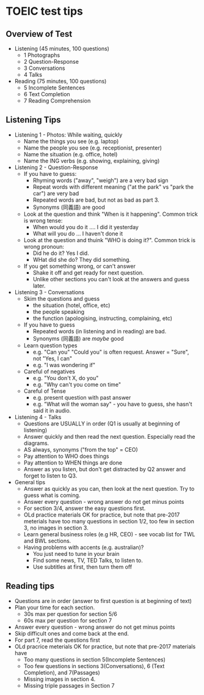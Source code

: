 # TOEIC test tips

## Overview of Test 
* Listening (45 minutes, 100 questions)
	* 1 Photographs			 
	* 2 Question-Response 
	* 3 Conversations 	 
	* 4 Talks 		 
* Reading (75 minutes, 100 questions)
	* 5 Incomplete Sentences  
	* 6 Text Completion   
	* 7 Reading Comprehension 

## Listening Tips
* Listening 1 - Photos: While waiting, quickly 
	* Name the things you see (e.g. laptop)
	* Name the people you see (e.g. receptionist, presenter)
	* Name the situation (e.g. office, hotel)
	* Name the ING verbs (e.g. showing, explaining, giving)
* Listening 2 - Question-Response
	* If you have to guess: 
		* Rhyming words ("away", "weigh") are a very bad sign
		* Repeat words with different meaning ("at the park" vs "park the car") are very bad
		* Repeated words are bad, but not as bad as part 3.
		* Synonyms (同義語) are good
	* Look at the question and think "When is it happening". Common trick is wrong tense: 
		* When would you do it .... I did it yesterday
		* What will you do ... I haven't done it
	* Look at the question and thuink "WHO is doing it?". Common trick is wrong pronoun:
		* Did he do it? Yes I did. 
		* WHat did she do? They did something.
	* If you get something wrong, or can't answer
		* Shake it off and get ready for next question. 
		* Unlike other sections you can't look at the answers and guess later. 
* Listening 3 - Conversations 
	* Skim the questions and guess 
		* the situation (hotel, office, etc)
		* the people speaking
		* the function (apologising, instructing, complaining, etc)
	* If you have to guess
		* Repeated words (in listening and in reading) are bad. 
		* Synonyms (同義語) are _maybe_ good
	* Learn question types
		* e.g. "Can you" "Could you" is often request. Answer = "Sure", not "Yes, I can"
		* e.g. "I was wondering if"
	* Careful of negatives 
		* e.g. "You don't X, do you"
		* e.g. "Why can't you come on time"
	* Careful of Tense 
		* e.g. present question with past answer
		* e.g. "What will the woman say" - you have to guess, she hasn't said it in audio. 
* Listening 4 - Talks
	* Questions are USUALLY in order (Q1 is usually at beginning of listening)
	* Answer quickly and then read the next question. Especially read the diagrams.
	* AS always, synonyms ("from the top" = CEO)
	* Pay attention to WHO does things
	* Pay attention to WHEN things are done  
	* Answer as you listen, but don't get distracted by Q2 answer and forget to listen to Q3. 
* General tips
	* Answer as quickly as you can, then look at the next question. Try to guess what is coming.
	* Answer every question - wrong answer do not get minus points
	* For section 3/4, answer the easy questions first.
	* OLd practice materials OK for practice, but note that pre-2017 meterials have too many questions in section 1/2, too few in section 3, no images in section 3. 
	* Learn general business roles (e.g HR, CEO) - see vocab list for TWL and BWL sections.
	* Having problems with accents (e.g. australian)? 
		* You just need to tune in your brain
		* Find some news, TV, TED Talks, to listen to. 
		* Use subtitles at first, then turn them off 


## Reading tips

* Questions are in order (answer to first question is at beginning of text)
* Plan your time for each section.
	* 30s max per question for section 5/6
	* 60s max per question for section 7
* Answer every question - wrong answer do not get minus points
* Skip difficult ones and come back at the end.
* For part 7, read the questions first
* OLd pracrice meterials OK for practice, but note that pre-2017 materials have 
	* Too many questions in section 5(Incomplete Sentences)
	* Too few questions in sections 3(Conversations), 6 (Text Completion), and 7(Passages)
	* Missing images in section  4.
	* Missing triple passages in Section 7
 

